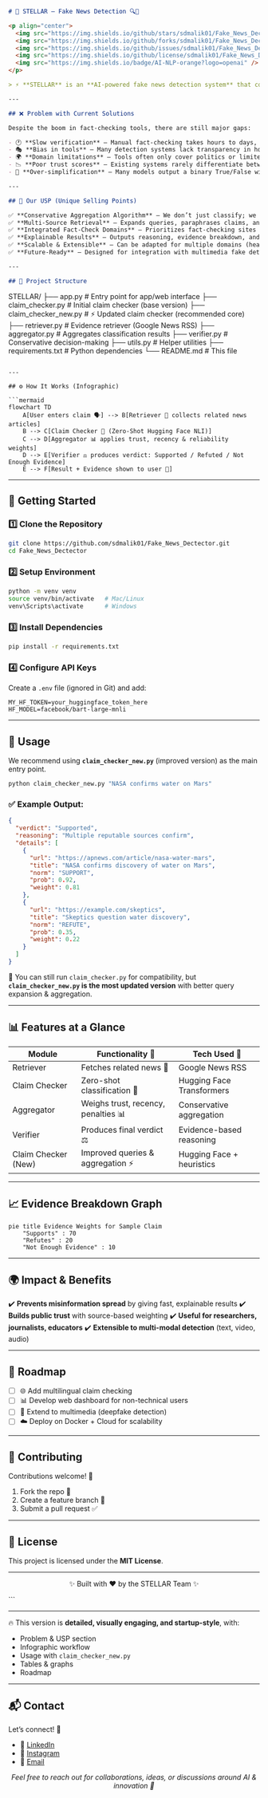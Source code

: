
```markdown
# 🌟 STELLAR – Fake News Detection 🔍📰  

<p align="center">
  <img src="https://img.shields.io/github/stars/sdmalik01/Fake_News_Dectector?style=social" />
  <img src="https://img.shields.io/github/forks/sdmalik01/Fake_News_Dectector?style=social" />
  <img src="https://img.shields.io/github/issues/sdmalik01/Fake_News_Dectector" />
  <img src="https://img.shields.io/github/license/sdmalik01/Fake_News_Dectector" />
  <img src="https://img.shields.io/badge/AI-NLP-orange?logo=openai" />
</p>  

> ⚡ **STELLAR** is an **AI-powered fake news detection system** that combines information retrieval, natural language inference, and conservative aggregation to deliver **trustworthy verdicts** on real-world claims.  

---

## ❌ Problem with Current Solutions  

Despite the boom in fact-checking tools, there are still major gaps:  

- 🕐 **Slow verification** – Manual fact-checking takes hours to days, misinformation spreads in minutes.  
- 🎭 **Bias in tools** – Many detection systems lack transparency in how they weigh sources.  
- 🌍 **Domain limitations** – Tools often only cover politics or limited regions, ignoring health, local, or niche misinformation.  
- 📉 **Poor trust scores** – Existing systems rarely differentiate between a *blogspot post* and *Reuters*, leading to unreliable verdicts.  
- 🤯 **Over-simplification** – Many models output a binary True/False without context or reasoning.  

---

## 🌟 Our USP (Unique Selling Points)  

✅ **Conservative Aggregation Algorithm** – We don’t just classify; we **weigh evidence** by trust, recency, and reporting style.  
✅ **Multi-Source Retrieval** – Expands queries, paraphrases claims, and fetches **diverse news sources** via Google News RSS.  
✅ **Integrated Fact-Check Domains** – Prioritizes fact-checking sites like Snopes, Politifact, FactCheck.org.  
✅ **Explainable Results** – Outputs reasoning, evidence breakdown, and source weights.  
✅ **Scalable & Extensible** – Can be adapted for multiple domains (health, environment, politics, etc.).  
✅ **Future-Ready** – Designed for integration with multimedia fake detection (images, deepfakes, videos).  

---

## 📂 Project Structure  

```

STELLAR/
├── app.py                # Entry point for app/web interface
├── claim\_checker.py      # Initial claim checker (base version)
├── claim\_checker\_new\.py  # ⚡ Updated claim checker (recommended core)
├── retriever.py          # Evidence retriever (Google News RSS)
├── aggregator.py         # Aggregates classification results
├── verifier.py           # Conservative decision-making
├── utils.py              # Helper utilities
├── requirements.txt      # Python dependencies
└── README.md             # This file

````

---

## ⚙️ How It Works (Infographic)  

```mermaid
flowchart TD
    A[User enters claim 🗣️] --> B[Retriever 🔎 collects related news articles]
    B --> C[Claim Checker 🤖 (Zero-Shot Hugging Face NLI)]
    C --> D[Aggregator 📊 applies trust, recency & reliability weights]
    D --> E[Verifier ⚖️ produces verdict: Supported / Refuted / Not Enough Evidence]
    E --> F[Result + Evidence shown to user 🎯]
````

---

## 🚀 Getting Started

### 1️⃣ Clone the Repository

```bash
git clone https://github.com/sdmalik01/Fake_News_Dectector.git
cd Fake_News_Dectector
```

### 2️⃣ Setup Environment

```bash
python -m venv venv
source venv/bin/activate   # Mac/Linux
venv\Scripts\activate      # Windows
```

### 3️⃣ Install Dependencies

```bash
pip install -r requirements.txt
```

### 4️⃣ Configure API Keys

Create a `.env` file (ignored in Git) and add:

```
MY_HF_TOKEN=your_huggingface_token_here
HF_MODEL=facebook/bart-large-mnli
```

---

## 🧪 Usage

We recommend using **`claim_checker_new.py`** (improved version) as the main entry point.

```bash
python claim_checker_new.py "NASA confirms water on Mars"
```

### ✅ Example Output:

```json
{
  "verdict": "Supported",
  "reasoning": "Multiple reputable sources confirm",
  "details": [
    {
      "url": "https://apnews.com/article/nasa-water-mars",
      "title": "NASA confirms discovery of water on Mars",
      "norm": "SUPPORT",
      "prob": 0.92,
      "weight": 0.81
    },
    {
      "url": "https://example.com/skeptics",
      "title": "Skeptics question water discovery",
      "norm": "REFUTE",
      "prob": 0.35,
      "weight": 0.22
    }
  ]
}
```

📌 You can still run `claim_checker.py` for compatibility, but **`claim_checker_new.py` is the most updated version** with better query expansion & aggregation.

---

## 📊 Features at a Glance

| Module              | Functionality 🚀                    | Tech Used 🔧              |
| ------------------- | ----------------------------------- | ------------------------- |
| Retriever           | Fetches related news 📰             | Google News RSS           |
| Claim Checker       | Zero-shot classification 🤖         | Hugging Face Transformers |
| Aggregator          | Weighs trust, recency, penalties 📊 | Conservative aggregation  |
| Verifier            | Produces final verdict ⚖️           | Evidence-based reasoning  |
| Claim Checker (New) | Improved queries & aggregation ⚡    | Hugging Face + heuristics |

---

## 📈 Evidence Breakdown Graph

```mermaid
pie title Evidence Weights for Sample Claim
    "Supports" : 70
    "Refutes" : 20
    "Not Enough Evidence" : 10
```

---

## 🌍 Impact & Benefits

✔️ **Prevents misinformation spread** by giving fast, explainable results
✔️ **Builds public trust** with source-based weighting
✔️ **Useful for researchers, journalists, educators**
✔️ **Extensible to multi-modal detection** (text, video, audio)

---

## 📌 Roadmap

* [ ] 🌐 Add multilingual claim checking
* [ ] 📊 Develop web dashboard for non-technical users
* [ ] 🎥 Extend to multimedia (deepfake detection)
* [ ] ☁️ Deploy on Docker + Cloud for scalability

---

## 🤝 Contributing

Contributions welcome! 🎉

1. Fork the repo 🍴
2. Create a feature branch 🌿
3. Submit a pull request ✅

---

## 📜 License

This project is licensed under the **MIT License**.

---

<p align="center">✨ Built with ❤️ by the STELLAR Team ✨</p>
```

---

🔥 This version is **detailed, visually engaging, and startup-style**, with:

* Problem & USP section
* Infographic workflow
* Usage with `claim_checker_new.py`
* Tables & graphs
* Roadmap

---

## 📬 Contact  

Let’s connect! 🤝  

- 💼 [LinkedIn](https://www.linkedin.com/in/sayyad-malik-296a7131b/)  
- 📸 [Instagram](https://www.instagram.com/sd_malik_21/)  
- 📧 [Email](mailto:sdmalikwork01@gmail.com)  

<p align="center">
  <i>Feel free to reach out for collaborations, ideas, or discussions around AI & innovation 🚀</i>
</p>

